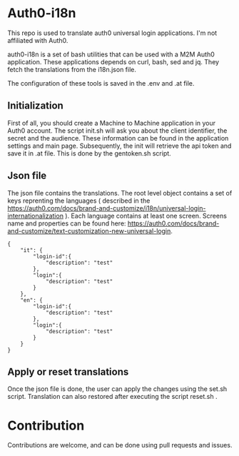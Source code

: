 # Auth0-i18n

This repo is used to translate auth0 universal login applications.
I'm not affiliated with Auth0.

auth0-i18n is a set of bash utilities that can be used with a M2M Auth0 application.
These applications depends on curl, bash, sed and jq.
They fetch the translations from the i18n.json file. 

The configuration of these tools is saved in the .env and .at file.


## Initialization

First of all, you should create a Machine to Machine application in your Auth0 account.
The script init.sh will ask you about the client identifier, the secret and the audience.
These information can be found in the application settings and main page.
Subsequently, the init will retrieve the api token and save it in .at file. 
This is done by the gentoken.sh script.

## Json file

The json file contains the translations. 
The root level object contains a set of keys reprenting the languages ( described in the https://auth0.com/docs/brand-and-customize/i18n/universal-login-internationalization ).
Each language contains at least one screen. Screens name and properties can be found here: https://auth0.com/docs/brand-and-customize/text-customization-new-universal-login. 

```
{
	"it": {
		"login-id":{
			"description": "test"
		},
		"login":{
			"description": "test"
		}
	},
    "en": {
		"login-id":{
			"description": "test"
		},
		"login":{
			"description": "test"
		}
	}
}

```
## Apply or reset translations

Once the json file is done, the user can apply the changes using the set.sh script. Translation can also restored after executing the script reset.sh .


# Contribution
Contributions are welcome, and can be done using pull requests and issues.